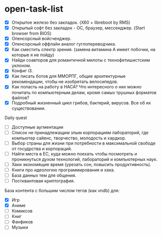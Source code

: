 # open-task-list
- [x] Открытое железо без закладок. (X60 + libreboot by RMS)
- [x] Открытый софт без закладок - ОС, браузер, мессенджер. (Start browser from BIOS)
- [x] Опенсорсный войсченджер.
- [x] Oпенсорсный оффлайн аналог гуглопереводчика.
- [x] Как сместить спектр зрения. (замена витамина А имеет побочки, на которые я не пойду)
- [x] Найди соавторов для романтичной милоты с технофетишистским уклоном.
- [x] Конфиг i3.
- [x] Как писать ботов для ММОРПГ, общие архитектурные рекомендации, чтобы не изобретать велосипедов.
- [x] Как попасть на работу в НАСА? Что интересного о них можно почитать по компьютерным делам, кроме самых трушных форматов файлов?
- [x] Подробный жизненный цикл грибов, бактерий, вирусов. Все об их существовании.

Daily quest
- [ ] Доступные аугментации
- [ ] Список не принадлежащим злым корпорациям лабораторий, где компьютер сайенс, творчество, молодость и хардкор.
- [ ] Выбор страны для жизни при потребности в максимальной свободе от госудрства и корпораций.
- [ ] Найти места в ЕС, куда можно поехать чтобы посмотреть и проникнуться духом технологий, лабораторий и компьютерных наук.
- [ ] Хаки экономящие время (урезать сон, повысить продуктивность).
- [ ] Книги про идеологию программирования и хака.
- [ ] База данных тем для общения.
- [ ] Постквантовая криптография.

База контента с большим числом тегов (как vndb) для:
- [x] Игр
- [x] Аниме
- [ ] Комиксов
- [ ] Книг
- [ ] Фанфиков
- [ ] Музыки

